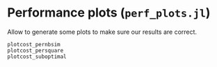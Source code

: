 # Performance plots (`perf_plots.jl`)
Allow to generate some plots to make sure our results are correct.

```@docs
plotcost_pernbsim
plotcost_persquare
plotcost_suboptimal
```